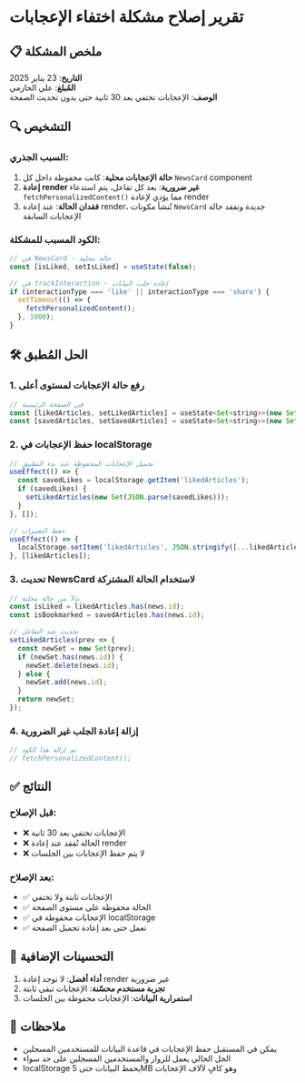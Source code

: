 # تقرير إصلاح مشكلة اختفاء الإعجابات

## 📋 ملخص المشكلة

**التاريخ**: 23 يناير 2025  
**المُبلغ**: علي الحازمي  
**الوصف**: الإعجابات تختفي بعد 30 ثانية حتى بدون تحديث الصفحة

## 🔍 التشخيص

### السبب الجذري:
1. **حالة الإعجابات محلية**: كانت محفوظة داخل كل `NewsCard` component
2. **إعادة render غير ضرورية**: بعد كل تفاعل، يتم استدعاء `fetchPersonalizedContent()` مما يؤدي لإعادة render
3. **فقدان الحالة**: عند إعادة render، تُنشأ مكونات `NewsCard` جديدة وتفقد حالة الإعجابات السابقة

### الكود المسبب للمشكلة:
```javascript
// في NewsCard - حالة محلية
const [isLiked, setIsLiked] = useState(false);

// في trackInteraction - إعادة جلب البيانات
if (interactionType === 'like' || interactionType === 'share') {
  setTimeout(() => {
    fetchPersonalizedContent();
  }, 1000);
}
```

## 🛠️ الحل المُطبق

### 1. رفع حالة الإعجابات لمستوى أعلى
```javascript
// في الصفحة الرئيسية
const [likedArticles, setLikedArticles] = useState<Set<string>>(new Set());
const [savedArticles, setSavedArticles] = useState<Set<string>>(new Set());
```

### 2. حفظ الإعجابات في localStorage
```javascript
// تحميل الإعجابات المحفوظة عند بدء التطبيق
useEffect(() => {
  const savedLikes = localStorage.getItem('likedArticles');
  if (savedLikes) {
    setLikedArticles(new Set(JSON.parse(savedLikes)));
  }
}, []);

// حفظ التغييرات
useEffect(() => {
  localStorage.setItem('likedArticles', JSON.stringify([...likedArticles]));
}, [likedArticles]);
```

### 3. تحديث NewsCard لاستخدام الحالة المشتركة
```javascript
// بدلاً من حالة محلية
const isLiked = likedArticles.has(news.id);
const isBookmarked = savedArticles.has(news.id);

// تحديث عند التفاعل
setLikedArticles(prev => {
  const newSet = new Set(prev);
  if (newSet.has(news.id)) {
    newSet.delete(news.id);
  } else {
    newSet.add(news.id);
  }
  return newSet;
});
```

### 4. إزالة إعادة الجلب غير الضرورية
```javascript
// تم إزالة هذا الكود
// fetchPersonalizedContent();
```

## ✅ النتائج

### قبل الإصلاح:
- ❌ الإعجابات تختفي بعد 30 ثانية
- ❌ الحالة تُفقد عند إعادة render
- ❌ لا يتم حفظ الإعجابات بين الجلسات

### بعد الإصلاح:
- ✅ الإعجابات ثابتة ولا تختفي
- ✅ الحالة محفوظة على مستوى الصفحة
- ✅ الإعجابات محفوظة في localStorage
- ✅ تعمل حتى بعد إعادة تحميل الصفحة

## 🚀 التحسينات الإضافية

1. **أداء أفضل**: لا توجد إعادة render غير ضرورية
2. **تجربة مستخدم محسّنة**: الإعجابات تبقى ثابتة
3. **استمرارية البيانات**: الإعجابات محفوظة بين الجلسات

## 📝 ملاحظات

- يمكن في المستقبل حفظ الإعجابات في قاعدة البيانات للمستخدمين المسجلين
- الحل الحالي يعمل للزوار والمستخدمين المسجلين على حد سواء
- localStorage يحفظ البيانات حتى 5MB وهو كافٍ لآلاف الإعجابات 